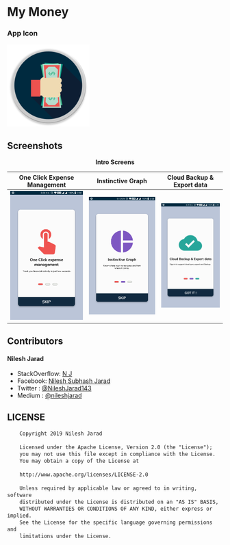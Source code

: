 # My Money

### App Icon

![](https://github.com/NileshJarad/Expense-tracker/blob/master/app/src/main/res/mipmap-xxxhdpi/ic_launcher_round.png)

## Screenshots

<p align="center"><b>Intro Screens</b> </p>

One Click Expense Management | Instinctive Graph | Cloud Backup & Export data  
:-------------------------:|:-------------------------:|:-------------------------:
![](https://github.com/NileshJarad/Expense-tracker/blob/master/screenshots/Intro1.png) |![](https://github.com/NileshJarad/Expense-tracker/blob/master/screenshots/Intro2.png)|![](https://github.com/NileshJarad/Expense-tracker/blob/master/screenshots/Intro3.png)


## Contributors

#### Nilesh Jarad
- StackOverflow: [N J][nj]
- Facebook: [Nilesh Subhash Jarad][njfb]
- Twitter : [@NileshJarad143][njtwitter]
- Medium : [@nileshjarad][njmedium]

## LICENSE

        Copyright 2019 Nilesh Jarad

        Licensed under the Apache License, Version 2.0 (the "License");
        you may not use this file except in compliance with the License.
        You may obtain a copy of the License at

        http://www.apache.org/licenses/LICENSE-2.0

        Unless required by applicable law or agreed to in writing, software
        distributed under the License is distributed on an "AS IS" BASIS,
        WITHOUT WARRANTIES OR CONDITIONS OF ANY KIND, either express or implied.
        See the License for the specific language governing permissions and
        limitations under the License.


[nj]: https://stackoverflow.com/users/4626831/n-j?tab=profile
[njfb]: https://www.facebook.com/nilesh.jarad.50
[njtwitter]: https://twitter.com/NileshJarad143
[njmedium]: https://medium.com/@nileshjarad
